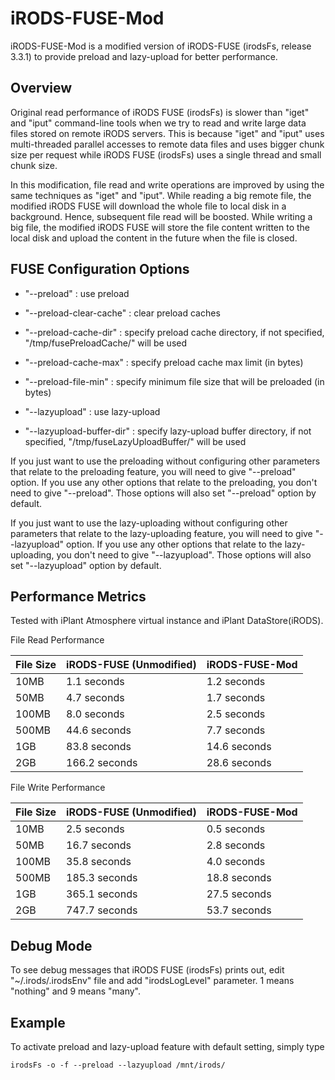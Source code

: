 iRODS-FUSE-Mod
==============

iRODS-FUSE-Mod is a modified version of iRODS-FUSE (irodsFs, release 3.3.1) to provide preload and lazy-upload for better performance.

Overview
--------

Original read performance of iRODS FUSE (irodsFs) is slower than "iget" and "iput" command-line tools when we try to read and write large data files stored on remote iRODS servers. This is because "iget" and "iput" uses multi-threaded parallel accesses to remote data files and uses bigger chunk size per request while iRODS FUSE (irodsFs) uses a single thread and small chunk size.

In this modification, file read and write operations are improved by using the same techniques as "iget" and "iput". While reading a big remote file, the modified iRODS FUSE will download the whole file to local disk in a background. Hence, subsequent file read will be boosted. While writing a big file, the modified iRODS FUSE will store the file content written to the local disk and upload the content in the future when the file is closed.

FUSE Configuration Options
--------------------------

- "--preload" : use preload
- "--preload-clear-cache" : clear preload caches
- "--preload-cache-dir" : specify preload cache directory, if not specified, "/tmp/fusePreloadCache/" will be used
- "--preload-cache-max" : specify preload cache max limit (in bytes)
- "--preload-file-min" : specify minimum file size that will be preloaded (in bytes)

- "--lazyupload" : use lazy-upload
- "--lazyupload-buffer-dir" : specify lazy-upload buffer directory, if not specified, "/tmp/fuseLazyUploadBuffer/" will be used

If you just want to use the preloading without configuring other parameters that relate to the preloading feature, you will need to give "--preload" option. If you use any other options that relate to the preloading, you don't need to give "--preload". Those options will also set "--preload" option by default.

If you just want to use the lazy-uploading without configuring other parameters that relate to the lazy-uploading feature, you will need to give "--lazyupload" option. If you use any other options that relate to the lazy-uploading, you don't need to give "--lazyupload". Those options will also set "--lazyupload" option by default.

Performance Metrics
-------------------

Tested with iPlant Atmosphere virtual instance and iPlant DataStore(iRODS).

File Read Performance

File Size | iRODS-FUSE (Unmodified) | iRODS-FUSE-Mod
--- | --- | ---
10MB | 1.1 seconds | 1.2 seconds
50MB | 4.7 seconds | 1.7 seconds
100MB | 8.0 seconds | 2.5 seconds
500MB | 44.6 seconds | 7.7 seconds
1GB | 83.8 seconds | 14.6 seconds
2GB | 166.2 seconds | 28.6 seconds

File Write Performance

File Size | iRODS-FUSE (Unmodified) | iRODS-FUSE-Mod
--- | --- | ---
10MB | 2.5 seconds | 0.5 seconds
50MB | 16.7 seconds | 2.8 seconds
100MB | 35.8 seconds | 4.0 seconds
500MB | 185.3 seconds | 18.8 seconds
1GB | 365.1 seconds | 27.5 seconds
2GB | 747.7 seconds | 53.7 seconds

Debug Mode
----------

To see debug messages that iRODS FUSE (irodsFs) prints out, edit "~/.irods/.irodsEnv" file and add "irodsLogLevel" parameter. 1 means "nothing" and 9 means "many".


Example
-------

To activate preload and lazy-upload feature with default setting, simply type

```
irodsFs -o -f --preload --lazyupload /mnt/irods/
```
